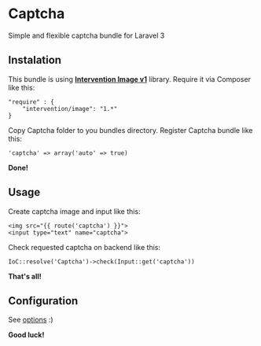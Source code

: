 # Captcha
Simple and flexible captcha bundle for Laravel 3

Instalation
-----------
This bundle is using [**Intervention Image v1**](http://image-v1.intervention.io/) library.
Require it via Composer like this:

    "require" : {
    	"intervention/image": "1.*"
    }

Copy Captcha folder to you bundles directory.
Register Captcha bundle like this:

    'captcha' => array('auto' => true)

**Done!**

Usage
-----
Create captcha image and input like this:

    <img src="{{ route('captcha') }}">
    <input type="text" name="captcha">
    
Check  requested captcha on backend like this:

    IoC::resolve('Captcha')->check(Input::get('captcha'))

**That's all!**

Configuration
-------------

See [options](https://github.com/qwertukg/Captcha/blob/master/captcha/config/options.php) :)

**Good luck!**
